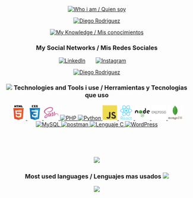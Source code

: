 <p align="center">
  <a href="https://github.com/Haonter">
    <img src="https://readme-typing-svg.demolab.com?font=Roboto&weight=600&size=30&duration=2000&pause=1500&color=0a94b2&center=true&vCenter=true&random=false&width=500&lines=Hi!%2C+i'm+Diego+Rodriguez+%F0%9F%99%8B%F0%9F%8F%BB%E2%80%8D%E2%99%82%EF%B8%8F;%C2%A1Hola!%2C+Soy+Diego+Rodriguez+%F0%9F%99%8B%F0%9F%8F%BB%E2%80%8D%E2%99%82%EF%B8%8F" alt="Who i am / Quien soy" />
  </a>
</p>
<p align="center">
  <a href="https://github.com/Haonter">
    <img src="https://diegorodriguez.dev/src/img/GitHub.png" width="750px" alt="Diego Rodriguez" />
  </a>
</p>

<p align="center">
  <a href="https://github.com/Haonter"><img src="https://readme-typing-svg.demolab.com?font=Roboto&weight=600&size=25&duration=1000&pause=1500&color=0A94B2&center=true&vCenter=true&random=false&width=680&lines=+I'm+a+Full-Stack+Web+Developer;Soy+Desarrollador+Web+Full-Stack;And+Programming+Teacher;Y+Profesor+de+Programaci%C3%B3n;I+have+knowledge+about;Tengo+conocimientos+sobre;HTML%2C+CSS%2C+SASS%2C+PUG%2C+Tailwind%2C+Bootstrap;JavaScript%2C+Python%2C+PHP%2C+TypeScript%2C+C%2B%2B;React%2C+Laravel%2C+MySQL%2C+MongoDB;Node.js%2C+Express%2C+Flask%2C+WordPress;And+the+SCRUM+Framework;Y+la+metodolog%C3%ADa+SCRUM" alt="My Knowledge / Mis conocimientos" /></a>
</p>

<!-- Social icons section -->
<h3 align="center">My Social Networks / Mis Redes Sociales</h3>
<p align="center">
  <a href="https://www.linkedin.com/in/didacusdev"><img width="32px" alt="LinkedIn" title="LinkedIn" src="https://upload.wikimedia.org/wikipedia/commons/thumb/8/81/LinkedIn_icon.svg/2048px-LinkedIn_icon.svg.png"/></a>
  &#8287;&#8287;&#8287;&#8287;&#8287;
  <a href="https://www.instagram.com/didacusdev"><img width="32px" alt="Instagram" title="Instagram" src="https://i.imgur.com/0Q8VJ80.png"/></a>
  &#8287;&#8287;&#8287;&#8287;&#8287;
</p>
<p align="center">
  <a href="https://github.com/Haonter">
    <img src="https://www.careerguide.com/career/wp-content/uploads/2020/03/full-stack-development.gif" width="650px" alt="Diego Rodriguez" />
  </a>
</p>
<h3 align="center"><img width=10% src="https://images-wixmp-ed30a86b8c4ca887773594c2.wixmp.com/f/60f2b66e-1733-440a-ad24-25064eb5820d/d1lomba-35e7f3af-48eb-4d3c-8e3b-6388d70f4cd0.gif?token=eyJ0eXAiOiJKV1QiLCJhbGciOiJIUzI1NiJ9.eyJzdWIiOiJ1cm46YXBwOjdlMGQxODg5ODIyNjQzNzNhNWYwZDQxNWVhMGQyNmUwIiwiaXNzIjoidXJuOmFwcDo3ZTBkMTg4OTgyMjY0MzczYTVmMGQ0MTVlYTBkMjZlMCIsIm9iaiI6W1t7InBhdGgiOiJcL2ZcLzYwZjJiNjZlLTE3MzMtNDQwYS1hZDI0LTI1MDY0ZWI1ODIwZFwvZDFsb21iYS0zNWU3ZjNhZi00OGViLTRkM2MtOGUzYi02Mzg4ZDcwZjRjZDAuZ2lmIn1dXSwiYXVkIjpbInVybjpzZXJ2aWNlOmZpbGUuZG93bmxvYWQiXX0.uXM6opbNLzxXFVysR5i6R4eG7Q4yNiO-Nwygqtgqsbw"/> Technologies and Tools i use / Herramientas y Tecnologias que uso</h3>
<p align="center">
    <a href="https://www.w3.org/html/" target="_blank"> <img src="https://raw.githubusercontent.com/devicons/devicon/master/icons/html5/html5-original-wordmark.svg" alt="html5" width="40" height="40"/> </a>
    <a href="https://www.w3schools.com/css/" target="_blank"> <img src="https://raw.githubusercontent.com/devicons/devicon/master/icons/css3/css3-original-wordmark.svg" alt="css3" width="40" height="40"/> </a>
<a href="https://sass-lang.com" target="_blank"> <img src="https://raw.githubusercontent.com/devicons/devicon/master/icons/sass/sass-original.svg" alt="sass" width="40" height="40"/> </a>
  <a href="https://www.php.net/manual/es/intro-whatis.php" target="_blank"> <img src="https://upload.wikimedia.org/wikipedia/commons/thumb/2/27/PHP-logo.svg/2560px-PHP-logo.svg.png" alt="PHP" width="40"/> </a>
<a href="https://pypi.org/" target="_blank"> <img src="https://upload.wikimedia.org/wikipedia/commons/thumb/c/c3/Python-logo-notext.svg/1869px-Python-logo-notext.svg.png" alt="Python" width="40" height="40"/> </a>
    <a href="https://developer.mozilla.org/en-US/docs/Web/JavaScript" target="_blank"> <img src="https://raw.githubusercontent.com/devicons/devicon/master/icons/javascript/javascript-original.svg" alt="javascript" width="40" height="40"/> </a>
<a href="https://reactjs.org/" target="_blank"> <img src="https://raw.githubusercontent.com/devicons/devicon/master/icons/react/react-original-wordmark.svg" alt="react" width="40" height="40"/> </a>
<a href="https://nodejs.org" target="_blank"> <img src="https://raw.githubusercontent.com/devicons/devicon/master/icons/nodejs/nodejs-original-wordmark.svg" alt="nodejs" width="40" height="40"/> </a>
    <a href="https://expressjs.com" target="_blank"> <img src="https://raw.githubusercontent.com/devicons/devicon/master/icons/express/express-original-wordmark.svg" alt="express" width="40" height="40"/> </a>
    <a href="https://www.mongodb.com/" target="_blank"> <img src="https://raw.githubusercontent.com/devicons/devicon/master/icons/mongodb/mongodb-original-wordmark.svg" alt="mongodb" width="40" height="40"/> </a>
  <a href="https://www.mysql.com/ " target="_blank"> <img src="https://www.vectorlogo.zone/logos/mysql/mysql-official.svg" alt="MySQL" width="40" height="40"/> </a>
<a href="https://www.postman.com/" target="_blank"> <img src="https://www.vectorlogo.zone/logos/getpostman/getpostman-icon.svg" alt="postman" width="40" height="40"/> </a>
  <a href="https://learn.microsoft.com/es-es/cpp/c-language/?view=msvc-170 " target="_blank"> <img src="https://i.pinimg.com/originals/13/a8/94/13a89487b6a28c9fd6fee57cf6bc5e2c.png" alt="Lenguaje C" width="40"/> </a>
<a href="https://wordpress.com/es/" target="_blank"> <img src="https://upload.wikimedia.org/wikipedia/commons/thumb/a/ae/WordPress.svg/1200px-WordPress.svg.png" alt="WordPress" width="60"/> </a>
</p>

<br/><br/><br/>
<p align="center"><img width="22%" src="https://www.codedex.io/images/homepage/room2.png"/></p>

<h3 align="center">Most used languages / Lenguajes mas usados <img width=7% src="https://images-wixmp-ed30a86b8c4ca887773594c2.wixmp.com/f/bde86535-8203-40c4-8a0c-f40d10a18e8e/d11gwgl-1102df2b-8c9e-4d92-97d4-4d6cb454a274.gif?token=eyJ0eXAiOiJKV1QiLCJhbGciOiJIUzI1NiJ9.eyJzdWIiOiJ1cm46YXBwOjdlMGQxODg5ODIyNjQzNzNhNWYwZDQxNWVhMGQyNmUwIiwiaXNzIjoidXJuOmFwcDo3ZTBkMTg4OTgyMjY0MzczYTVmMGQ0MTVlYTBkMjZlMCIsIm9iaiI6W1t7InBhdGgiOiJcL2ZcL2JkZTg2NTM1LTgyMDMtNDBjNC04YTBjLWY0MGQxMGExOGU4ZVwvZDExZ3dnbC0xMTAyZGYyYi04YzllLTRkOTItOTdkNC00ZDZjYjQ1NGEyNzQuZ2lmIn1dXSwiYXVkIjpbInVybjpzZXJ2aWNlOmZpbGUuZG93bmxvYWQiXX0.DAoQWljBbvsU3NWrtOWJHgMTjUCtsm7Q8xBuWCjll9Y"/></h3>


<p align="center">
  <img src="https://github-readme-stats.vercel.app/api/top-langs/?username=Haonter&layout=compact&hide_border=true&border_radius=20&title_color=ffffff&text_color=ffffff&bg_color=DEG,001f34,00709a,001f34&&card_width=600px">
</p>

<!--  <p align="center">
  <img src="https://github-readme-stats.vercel.app/api/top-langs/?username=Haonter&layout=donut-vertical&hide_border=true&border_radius=20&title_color=ffffff&text_color=ffffff&bg_color=DEG,001f34,00709a,001f34&card_width=320px">
</p> -->
